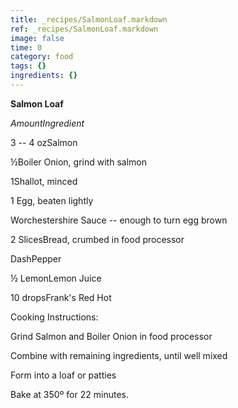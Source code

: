 ```yaml
---
title: _recipes/SalmonLoaf.markdown
ref: _recipes/SalmonLoaf.markdown
image: false
time: 0
category: food
tags: {}
ingredients: {}
---
```

**Salmon Loaf**

*AmountIngredient*

3 -- 4 ozSalmon

½Boiler Onion, grind with salmon

1Shallot, minced

1 Egg, beaten lightly

Worchestershire Sauce -- enough to turn egg brown

2 SlicesBread, crumbed in food processor

DashPepper

½ LemonLemon Juice

10 dropsFrank's Red Hot

Cooking Instructions:

Grind Salmon and Boiler Onion in food processor

Combine with remaining ingredients, until well mixed

Form into a loaf or patties

Bake at 350º for 22 minutes.
